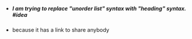 - ##### I am trying to replace "unorder list" syntax with "heading" syntax. #idea
- because it has a link to share anybody